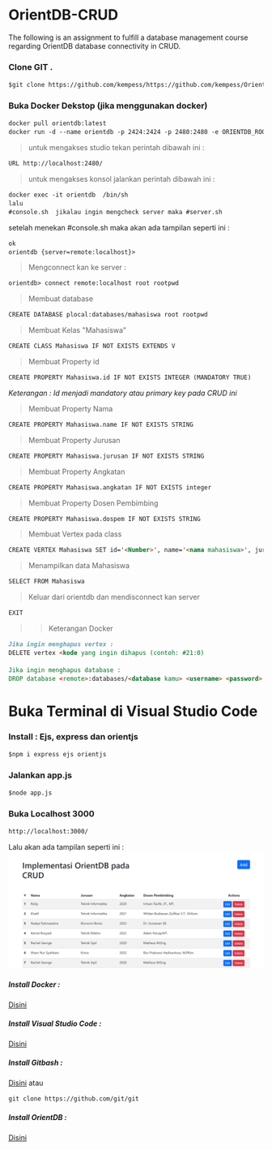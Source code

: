 # OrientDB-CRUD
The following is an assignment to fulfill a database management course regarding OrientDB database connectivity in CRUD.

### Clone GIT .
```markdown
$git clone https://github.com/kempess/https://github.com/kempess/OrientDB-CRUD.git
```
### Buka Docker Dekstop (jika menggunakan docker)
```markdown
docker pull orientdb:latest
docker run -d --name orientdb -p 2424:2424 -p 2480:2480 -e ORIENTDB_ROOT_PASSWORD=rootpwd orientdb
```
> untuk mengakses studio tekan perintah dibawah ini :
 ```markdown
URL http://localhost:2480/
```
> untuk mengakses konsol jalankan perintah dibawah ini :
```markdown
docker exec -it orientdb  /bin/sh
lalu
#console.sh  jikalau ingin mengcheck server maka #server.sh
```
setelah menekan #console.sh maka akan ada tampilan seperti ini :
```markdown
ok
orientdb {server=remote:localhost}>   
```
> Mengconnect kan ke server :
```markdown
orientdb> connect remote:localhost root rootpwd 
```
> Membuat database
```markdown
CREATE DATABASE plocal:databases/mahasiswa root rootpwd
```
> Membuat Kelas "Mahasiswa"
```markdown
CREATE CLASS Mahasiswa IF NOT EXISTS EXTENDS V
```
> Membuat Property id
```markdown
CREATE PROPERTY Mahasiswa.id IF NOT EXISTS INTEGER (MANDATORY TRUE)
```
_Keterangan : Id menjadi mandatory atau primary key pada CRUD ini_
> Membuat Property Nama
```markdown
CREATE PROPERTY Mahasiswa.name IF NOT EXISTS STRING
```
> Membuat Property Jurusan
```markdown
CREATE PROPERTY Mahasiswa.jurusan IF NOT EXISTS STRING
```
> Membuat Property Angkatan
```markdown
CREATE PROPERTY Mahasiswa.angkatan IF NOT EXISTS integer
```
> Membuat Property Dosen Pembimbing
```markdown
CREATE PROPERTY Mahasiswa.dospem IF NOT EXISTS STRING
```
> Membuat Vertex pada class
```markdown
CREATE VERTEX Mahasiswa SET id='<Number>', name='<nama mahasiswa>', jurusan='<Nama jurusan>', angkatan='<Tahun>', dospem='<dosen pembimbing>'
```
> Menampilkan data Mahasiswa
```markdown
SELECT FROM Mahasiswa
```
> Keluar dari orientdb dan mendisconnect kan server
```markdown
EXIT
```
>> Keterangan Docker
```markdown
Jika ingin menghapus vertex :
DELETE vertex <kode yang ingin dihapus (contoh: #21:0)

Jika ingin menghapus database :
DROP database <remote>:databases/<database kamu> <username> <password>

```
# Buka Terminal di Visual Studio Code
### Install : Ejs, express dan orientjs
```markdown
$npm i express ejs orientjs 
```
### Jalankan app.js
```markdown
$node app.js
```
### Buka Localhost 3000
```markdown
http://localhost:3000/
```
Lalu akan ada tampilan seperti ini :
![Image of Screenshoot](https://github.com/kempess/OrientDB-CRUD/blob/master/img/Sample.png)



##### Install Docker :
[Disini](https://www.docker.com/)

##### Install Visual Studio Code :
[Disini](https://code.visualstudio.com/)

##### Install Gitbash :
[Disini](https://git-scm.com/downloads)
atau
```markdown
git clone https://github.com/git/git
```

##### Install OrientDB :
[Disini](https://orientdb.org/download)

